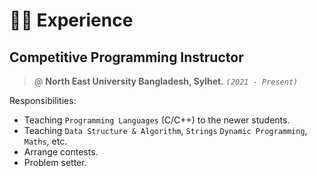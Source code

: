 # 👨‍💻 Experience

## Competitive Programming Instructor

> @ **North East University Bangladesh, Sylhet.** _`(2021 - Present)`_

Responsibilities:

- Teaching `Programming Languages` (C/C++) to the newer students.
- Teaching `Data Structure & Algorithm`, `Strings` `Dynamic Programming`, `Maths`, etc.
- Arrange contests.
- Problem setter.
